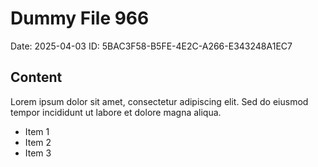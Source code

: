 # Dummy File 966

Date: 2025-04-03
ID: 5BAC3F58-B5FE-4E2C-A266-E343248A1EC7

## Content

Lorem ipsum dolor sit amet, consectetur adipiscing elit.
Sed do eiusmod tempor incididunt ut labore et dolore magna aliqua.

* Item 1
* Item 2
* Item 3
